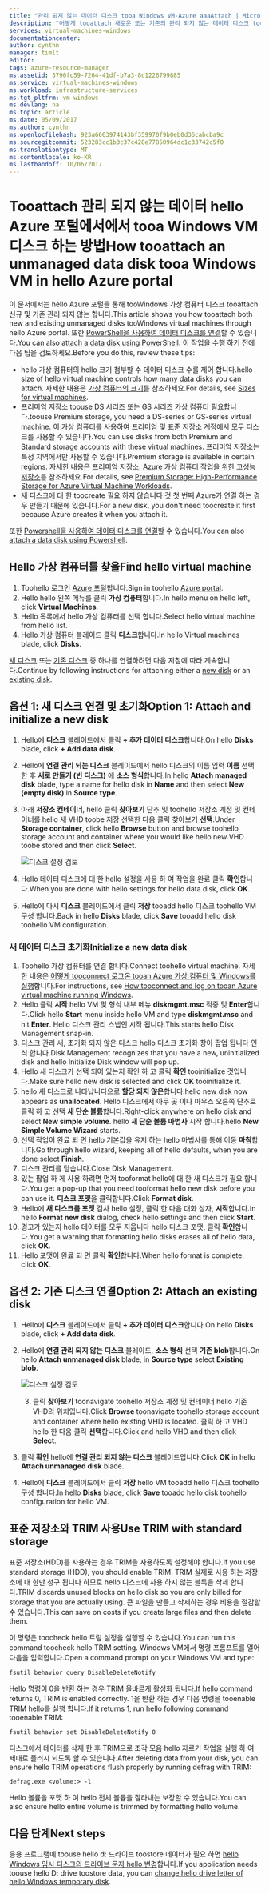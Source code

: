 ```yaml
---
title: "관리 되지 않는 데이터 디스크 tooa Windows VM-Azure aaaAttach | Microsoft Docs"
description: "어떻게 tooattach 새로운 또는 기존의 관리 되지 않는 데이터 디스크 tooa Windows VM에 Azure 포털 사용 하 여 hello hello 리소스 관리자 배포 모델입니다."
services: virtual-machines-windows
documentationcenter: 
author: cynthn
manager: timlt
editor: 
tags: azure-resource-manager
ms.assetid: 3790fc59-7264-41df-b7a3-8d1226799885
ms.service: virtual-machines-windows
ms.workload: infrastructure-services
ms.tgt_pltfrm: vm-windows
ms.devlang: na
ms.topic: article
ms.date: 05/09/2017
ms.author: cynthn
ms.openlocfilehash: 923a6663974143bf359970f9b0eb0d36cabcba9c
ms.sourcegitcommit: 523283cc1b3c37c428e77850964dc1c33742c5f0
ms.translationtype: MT
ms.contentlocale: ko-KR
ms.lasthandoff: 10/06/2017
---
```

# <a name="how-tooattach-an-unmanaged-data-disk-tooa-windows-vm-in-hello-azure-portal"></a><span data-ttu-id="1ebe4-103">Tooattach 관리 되지 않는 데이터 hello Azure 포털에서에서 tooa Windows VM 디스크 하는 방법</span><span class="sxs-lookup"><span data-stu-id="1ebe4-103">How tooattach an unmanaged data disk tooa Windows VM in hello Azure portal</span></span>

<span data-ttu-id="1ebe4-104">이 문서에서는 hello Azure 포털을 통해 tooWindows 가상 컴퓨터 디스크 tooattach 신규 및 기존 관리 되지 않는 합니다.</span><span class="sxs-lookup"><span data-stu-id="1ebe4-104">This article shows you how tooattach both new and existing unmanaged disks tooWindows virtual machines through hello Azure portal.</span></span> <span data-ttu-id="1ebe4-105">또한 [PowerShell을 사용하여 데이터 디스크를 연결](./attach-disk-ps.md)할 수 있습니다.</span><span class="sxs-lookup"><span data-stu-id="1ebe4-105">You can also [attach a data disk using PowerShell](./attach-disk-ps.md).</span></span> <span data-ttu-id="1ebe4-106">이 작업을 수행 하기 전에 다음 팁을 검토하세요.</span><span class="sxs-lookup"><span data-stu-id="1ebe4-106">Before you do this, review these tips:</span></span>

* <span data-ttu-id="1ebe4-107">hello 가상 컴퓨터의 hello 크기 첨부할 수 데이터 디스크 수를 제어 합니다.</span><span class="sxs-lookup"><span data-stu-id="1ebe4-107">hello size of hello virtual machine controls how many data disks you can attach.</span></span> <span data-ttu-id="1ebe4-108">자세한 내용은 [가상 컴퓨터의 크기](sizes.md)를 참조하세요.</span><span class="sxs-lookup"><span data-stu-id="1ebe4-108">For details, see [Sizes for virtual machines](sizes.md).</span></span>
* <span data-ttu-id="1ebe4-109">프리미엄 저장소 toouse DS 시리즈 또는 GS 시리즈 가상 컴퓨터 필요합니다.</span><span class="sxs-lookup"><span data-stu-id="1ebe4-109">toouse Premium storage, you need a DS-series or GS-series virtual machine.</span></span> <span data-ttu-id="1ebe4-110">이 가상 컴퓨터를 사용하여 프리미엄 및 표준 저장소 계정에서 모두 디스크를 사용할 수 있습니다.</span><span class="sxs-lookup"><span data-stu-id="1ebe4-110">You can use disks from both Premium and Standard storage accounts with these virtual machines.</span></span> <span data-ttu-id="1ebe4-111">프리미엄 저장소는 특정 지역에서만 사용할 수 있습니다.</span><span class="sxs-lookup"><span data-stu-id="1ebe4-111">Premium storage is available in certain regions.</span></span> <span data-ttu-id="1ebe4-112">자세한 내용은 [프리미엄 저장소: Azure 가상 컴퓨터 작업을 위한 고성능 저장소](../../storage/storage-premium-storage.md?toc=%2fazure%2fvirtual-machines%2fwindows%2ftoc.json)를 참조하세요.</span><span class="sxs-lookup"><span data-stu-id="1ebe4-112">For details, see [Premium Storage: High-Performance Storage for Azure Virtual Machine Workloads](../../storage/storage-premium-storage.md?toc=%2fazure%2fvirtual-machines%2fwindows%2ftoc.json).</span></span>
* <span data-ttu-id="1ebe4-113">새 디스크에 대 한 toocreate 필요 하지 않습니다 것 첫 번째 Azure가 연결 하는 경우 만들기 때문에 있습니다.</span><span class="sxs-lookup"><span data-stu-id="1ebe4-113">For a new disk, you don't need toocreate it first because Azure creates it when you attach it.</span></span>


<span data-ttu-id="1ebe4-114">또한 [Powershell을 사용하여 데이터 디스크를 연결](attach-disk-ps.md)할 수 있습니다.</span><span class="sxs-lookup"><span data-stu-id="1ebe4-114">You can also [attach a data disk using Powershell](attach-disk-ps.md).</span></span>


## <a name="find-hello-virtual-machine"></a><span data-ttu-id="1ebe4-115">Hello 가상 컴퓨터를 찾을</span><span class="sxs-lookup"><span data-stu-id="1ebe4-115">Find hello virtual machine</span></span>
1. <span data-ttu-id="1ebe4-116">Toohello 로그인 [Azure 포털](https://portal.azure.com/)합니다.</span><span class="sxs-lookup"><span data-stu-id="1ebe4-116">Sign in toohello [Azure portal](https://portal.azure.com/).</span></span>
2. <span data-ttu-id="1ebe4-117">Hello hello 왼쪽 메뉴를 클릭 **가상 컴퓨터**합니다.</span><span class="sxs-lookup"><span data-stu-id="1ebe4-117">In hello menu on hello left, click **Virtual Machines**.</span></span>
3. <span data-ttu-id="1ebe4-118">Hello 목록에서 hello 가상 컴퓨터를 선택 합니다.</span><span class="sxs-lookup"><span data-stu-id="1ebe4-118">Select hello virtual machine from hello list.</span></span>
4. <span data-ttu-id="1ebe4-119">Hello 가상 컴퓨터 블레이드 클릭 **디스크**합니다.</span><span class="sxs-lookup"><span data-stu-id="1ebe4-119">In hello Virtual machines blade, click **Disks**.</span></span>
   
<span data-ttu-id="1ebe4-120">[새 디스크](#option-1-attach-a-new-disk) 또는 [기존 디스크](#option-2-attach-an-existing-disk) 중 하나를 연결하려면 다음 지침에 따라 계속합니다.</span><span class="sxs-lookup"><span data-stu-id="1ebe4-120">Continue by following instructions for attaching either a [new disk](#option-1-attach-a-new-disk) or an [existing disk](#option-2-attach-an-existing-disk).</span></span>

## <a name="option-1-attach-and-initialize-a-new-disk"></a><span data-ttu-id="1ebe4-121">옵션 1: 새 디스크 연결 및 초기화</span><span class="sxs-lookup"><span data-stu-id="1ebe4-121">Option 1: Attach and initialize a new disk</span></span>
1. <span data-ttu-id="1ebe4-122">Hello에 **디스크** 블레이드에서 클릭 **+ 추가 데이터 디스크**합니다.</span><span class="sxs-lookup"><span data-stu-id="1ebe4-122">On hello **Disks** blade, click **+ Add data disk**.</span></span>
2. <span data-ttu-id="1ebe4-123">Hello에 **연결 관리 되는 디스크** 블레이드에서 hello 디스크의 이름 입력 **이름** 선택한 후 **새로 만들기 (빈 디스크)** 에 **소스 형식**합니다.</span><span class="sxs-lookup"><span data-stu-id="1ebe4-123">In hello **Attach managed disk** blade, type a name for hello disk in **Name** and then select **New (empty disk)** in **Source type**.</span></span>
3. <span data-ttu-id="1ebe4-124">아래 **저장소 컨테이너**, hello 클릭 **찾아보기** 단추 및 toohello 저장소 계정 및 컨테이너를 hello 새 VHD toobe 저장 선택한 다음 클릭 찾아보기 **선택**.</span><span class="sxs-lookup"><span data-stu-id="1ebe4-124">Under **Storage container**, click hello **Browse** button and browse toohello storage account and container where you would like hello new VHD toobe stored and then click **Select**.</span></span> 
  
   ![디스크 설정 검토](./media/attach-disk-portal/attach-empty-unmanaged.png)
   
3. <span data-ttu-id="1ebe4-126">Hello 데이터 디스크에 대 한 hello 설정을 사용 하 여 작업을 완료 클릭 **확인**합니다.</span><span class="sxs-lookup"><span data-stu-id="1ebe4-126">When you are done with hello settings for hello data disk, click **OK**.</span></span>
4. <span data-ttu-id="1ebe4-127">Hello에 다시 **디스크** 블레이드에서 클릭 **저장** tooadd hello 디스크 toohello VM 구성 합니다.</span><span class="sxs-lookup"><span data-stu-id="1ebe4-127">Back in hello **Disks** blade, click **Save** tooadd hello disk toohello VM configuration.</span></span>


### <a name="initialize-a-new-data-disk"></a><span data-ttu-id="1ebe4-128">새 데이터 디스크 초기화</span><span class="sxs-lookup"><span data-stu-id="1ebe4-128">Initialize a new data disk</span></span>

1. <span data-ttu-id="1ebe4-129">Toohello 가상 컴퓨터를 연결 합니다.</span><span class="sxs-lookup"><span data-stu-id="1ebe4-129">Connect toohello virtual machine.</span></span> <span data-ttu-id="1ebe4-130">자세한 내용은 [어떻게 tooconnect 로그온 tooan Azure 가상 컴퓨터 및 Windows를 실행](connect-logon.md?toc=%2fazure%2fvirtual-machines%2fwindows%2ftoc.json)합니다.</span><span class="sxs-lookup"><span data-stu-id="1ebe4-130">For instructions, see [How tooconnect and log on tooan Azure virtual machine running Windows](connect-logon.md?toc=%2fazure%2fvirtual-machines%2fwindows%2ftoc.json).</span></span>
1. <span data-ttu-id="1ebe4-131">Hello 클릭 **시작** hello VM 및 형식 내부 메뉴 **diskmgmt.msc** 적중 및 **Enter**합니다.</span><span class="sxs-lookup"><span data-stu-id="1ebe4-131">Click hello **Start** menu inside hello VM and type **diskmgmt.msc** and hit **Enter**.</span></span> <span data-ttu-id="1ebe4-132">Hello 디스크 관리 스냅인 시작 됩니다.</span><span class="sxs-lookup"><span data-stu-id="1ebe4-132">This starts hello Disk Management snap-in.</span></span>
2. <span data-ttu-id="1ebe4-133">디스크 관리 새, 초기화 되지 않은 디스크 hello 디스크 초기화 창이 팝업 됩니다 인식 합니다.</span><span class="sxs-lookup"><span data-stu-id="1ebe4-133">Disk Management recognizes that you have a new, uninitialized disk and hello Initialize Disk window will pop up.</span></span>
3. <span data-ttu-id="1ebe4-134">Hello 새 디스크가 선택 되어 있는지 확인 하 고 클릭 **확인** tooinitialize 것입니다.</span><span class="sxs-lookup"><span data-stu-id="1ebe4-134">Make sure hello new disk is selected and click **OK** tooinitialize it.</span></span>
4. <span data-ttu-id="1ebe4-135">hello 새 디스크로 나타납니다으로 **할당 되지 않은**합니다.</span><span class="sxs-lookup"><span data-stu-id="1ebe4-135">hello new disk now appears as **unallocated**.</span></span> <span data-ttu-id="1ebe4-136">Hello 디스크에서 아무 곳 이나 마우스 오른쪽 단추로 클릭 하 고 선택 **새 단순 볼륨**합니다.</span><span class="sxs-lookup"><span data-stu-id="1ebe4-136">Right-click anywhere on hello disk and select **New simple volume**.</span></span> <span data-ttu-id="1ebe4-137">hello **새 단순 볼륨 마법사** 시작 합니다.</span><span class="sxs-lookup"><span data-stu-id="1ebe4-137">hello **New Simple Volume Wizard** starts.</span></span>
5. <span data-ttu-id="1ebe4-138">선택 작업이 완료 되 면 hello 기본값을 유지 하는 hello 마법사를 통해 이동 **마침**합니다.</span><span class="sxs-lookup"><span data-stu-id="1ebe4-138">Go through hello wizard, keeping all of hello defaults, when you are done select **Finish**.</span></span>
6. <span data-ttu-id="1ebe4-139">디스크 관리를 닫습니다.</span><span class="sxs-lookup"><span data-stu-id="1ebe4-139">Close Disk Management.</span></span>
7. <span data-ttu-id="1ebe4-140">있는 팝업 하 게 사용 하려면 먼저 tooformat hello에 대 한 새 디스크가 필요 합니다.</span><span class="sxs-lookup"><span data-stu-id="1ebe4-140">You get a pop-up that you need tooformat hello new disk before you can use it.</span></span> <span data-ttu-id="1ebe4-141">**디스크 포맷**을 클릭합니다.</span><span class="sxs-lookup"><span data-stu-id="1ebe4-141">Click **Format disk**.</span></span>
8. <span data-ttu-id="1ebe4-142">Hello에 **새 디스크를 포맷** 검사 hello 설정, 클릭 한 다음 대화 상자, **시작**합니다.</span><span class="sxs-lookup"><span data-stu-id="1ebe4-142">In hello **Format new disk** dialog, check hello settings and then click **Start**.</span></span>
9. <span data-ttu-id="1ebe4-143">경고가 있는지 hello 데이터를 모두 지웁니다 hello 디스크 포맷, 클릭 **확인**합니다.</span><span class="sxs-lookup"><span data-stu-id="1ebe4-143">You get a warning that formatting hello disks erases all of hello data, click **OK**.</span></span>
10. <span data-ttu-id="1ebe4-144">Hello 포맷이 완료 되 면 클릭 **확인**합니다.</span><span class="sxs-lookup"><span data-stu-id="1ebe4-144">When hello format is complete, click **OK**.</span></span>


## <a name="option-2-attach-an-existing-disk"></a><span data-ttu-id="1ebe4-145">옵션 2: 기존 디스크 연결</span><span class="sxs-lookup"><span data-stu-id="1ebe4-145">Option 2: Attach an existing disk</span></span>
1. <span data-ttu-id="1ebe4-146">Hello에 **디스크** 블레이드에서 클릭 **+ 추가 데이터 디스크**합니다.</span><span class="sxs-lookup"><span data-stu-id="1ebe4-146">On hello **Disks** blade, click **+ Add data disk**.</span></span>
2. <span data-ttu-id="1ebe4-147">Hello에 **연결 관리 되지 않는 디스크** 블레이드, **소스 형식** 선택 **기존 blob**합니다.</span><span class="sxs-lookup"><span data-stu-id="1ebe4-147">On hello **Attach unmanaged disk** blade, in **Source type** select **Existing blob**.</span></span>

    ![디스크 설정 검토](./media/attach-disk-portal/attach-existing-unmanaged.png)

    3. <span data-ttu-id="1ebe4-149">클릭 **찾아보기** toonavigate toohello 저장소 계정 및 컨테이너 hello 기존 VHD의 위치입니다.</span><span class="sxs-lookup"><span data-stu-id="1ebe4-149">Click **Browse** toonavigate toohello storage account and container where hello existing VHD is located.</span></span> <span data-ttu-id="1ebe4-150">클릭 하 고 VHD hello 한 다음 클릭 **선택**합니다.</span><span class="sxs-lookup"><span data-stu-id="1ebe4-150">Click and hello VHD and then click **Select**.</span></span>
4. <span data-ttu-id="1ebe4-151">클릭 **확인** hello에 **연결 관리 되지 않는 디스크** 블레이드입니다.</span><span class="sxs-lookup"><span data-stu-id="1ebe4-151">Click **OK** in hello **Attach unmanaged disk** blade.</span></span>
5. <span data-ttu-id="1ebe4-152">Hello에 **디스크** 블레이드에서 클릭 **저장** hello VM tooadd hello 디스크 toohello 구성 합니다.</span><span class="sxs-lookup"><span data-stu-id="1ebe4-152">In hello **Disks** blade, click **Save** tooadd hello disk toohello configuration for hello VM.</span></span>
   


## <a name="use-trim-with-standard-storage"></a><span data-ttu-id="1ebe4-153">표준 저장소와 TRIM 사용</span><span class="sxs-lookup"><span data-stu-id="1ebe4-153">Use TRIM with standard storage</span></span>

<span data-ttu-id="1ebe4-154">표준 저장소(HDD)를 사용하는 경우 TRIM을 사용하도록 설정해야 합니다.</span><span class="sxs-lookup"><span data-stu-id="1ebe4-154">If you use standard storage (HDD), you should enable TRIM.</span></span> <span data-ttu-id="1ebe4-155">TRIM 실제로 사용 하는 저장소에 대 한만 청구 됩니다 하므로 hello 디스크에 사용 하지 않는 블록을 삭제 합니다.</span><span class="sxs-lookup"><span data-stu-id="1ebe4-155">TRIM discards unused blocks on hello disk so you are only billed for storage that you are actually using.</span></span> <span data-ttu-id="1ebe4-156">큰 파일을 만들고 삭제하는 경우 비용을 절감할 수 있습니다.</span><span class="sxs-lookup"><span data-stu-id="1ebe4-156">This can save on costs if you create large files and then delete them.</span></span> 

<span data-ttu-id="1ebe4-157">이 명령은 toocheck hello 트림 설정을 실행할 수 있습니다.</span><span class="sxs-lookup"><span data-stu-id="1ebe4-157">You can run this command toocheck hello TRIM setting.</span></span> <span data-ttu-id="1ebe4-158">Windows VM에서 명령 프롬프트를 열어 다음을 입력합니다.</span><span class="sxs-lookup"><span data-stu-id="1ebe4-158">Open a command prompt on your Windows VM and type:</span></span>

```
fsutil behavior query DisableDeleteNotify
```

<span data-ttu-id="1ebe4-159">Hello 명령이 0을 반환 하는 경우 TRIM 올바르게 활성화 됩니다.</span><span class="sxs-lookup"><span data-stu-id="1ebe4-159">If hello command returns 0, TRIM is enabled correctly.</span></span> <span data-ttu-id="1ebe4-160">1을 반환 하는 경우 다음 명령을 tooenable TRIM hello를 실행 합니다.</span><span class="sxs-lookup"><span data-stu-id="1ebe4-160">If it returns 1, run hello following command tooenable TRIM:</span></span>
```
fsutil behavior set DisableDeleteNotify 0
```

<span data-ttu-id="1ebe4-161">디스크에서 데이터를 삭제 한 후 TRIM으로 조각 모음 hello 자르기 작업을 실행 하 여 제대로 플러시 되도록 할 수 있습니다.</span><span class="sxs-lookup"><span data-stu-id="1ebe4-161">After deleting data from your disk, you can ensure hello TRIM operations flush properly by running defrag with TRIM:</span></span>

```
defrag.exe <volume:> -l
```

<span data-ttu-id="1ebe4-162">Hello 볼륨을 포맷 하 여 hello 전체 볼륨을 잘라내는 보장할 수 있습니다.</span><span class="sxs-lookup"><span data-stu-id="1ebe4-162">You can also ensure hello entire volume is trimmed by formatting hello volume.</span></span>


## <a name="next-steps"></a><span data-ttu-id="1ebe4-163">다음 단계</span><span class="sxs-lookup"><span data-stu-id="1ebe4-163">Next steps</span></span>
<span data-ttu-id="1ebe4-164">응용 프로그램에 toouse hello d: 드라이브 toostore 데이터가 필요 하면 [hello Windows 임시 디스크의 드라이브 문자 hello 변경](change-drive-letter.md?toc=%2fazure%2fvirtual-machines%2fwindows%2fclassic%2ftoc.json)합니다.</span><span class="sxs-lookup"><span data-stu-id="1ebe4-164">If you application needs toouse hello D: drive toostore data, you can [change hello drive letter of hello Windows temporary disk](change-drive-letter.md?toc=%2fazure%2fvirtual-machines%2fwindows%2fclassic%2ftoc.json).</span></span>

